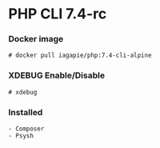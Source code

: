 # PHP CLI 7.4-rc

### Docker image
```
# docker pull iagapie/php:7.4-cli-alpine
```

### XDEBUG Enable/Disable
```
# xdebug
```

### Installed
    - Composer
    - Psysh
